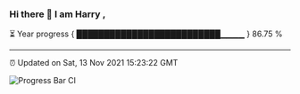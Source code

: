 ### Hi there 👋 I am Harry , 

⏳ Year progress { ██████████████████████████▁▁▁▁ } 86.75 %

---

⏰ Updated on Sat, 13 Nov 2021 15:23:22 GMT

![Progress Bar CI](https://github.com/duykhang68/duykhang68/workflows/Progress%20Bar%20CI/badge.svg)
